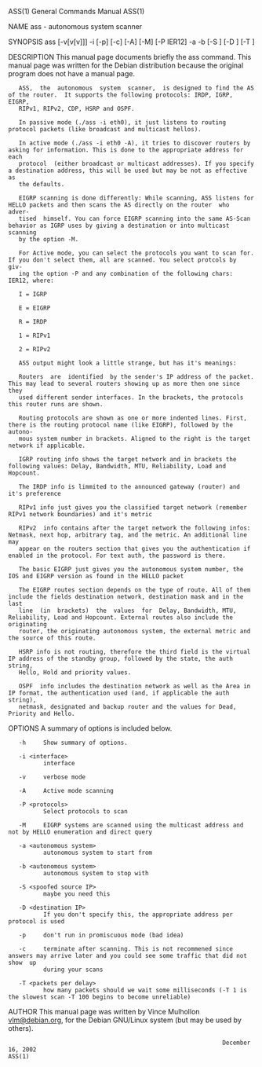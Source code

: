 ASS(1)                                                        General Commands Manual                                                       ASS(1)

NAME
       ass - autonomous system scanner

SYNOPSIS
       ass  [-v[v[v]]]  -i <interface> [-p] [-c] [-A] [-M] [-P IER12] -a <autonomous system start> -b <autonomous system stop> [-S <spoofed source
       IP>] [-D <destination ip>] [-T <packets per delay>]

DESCRIPTION
       This manual page documents briefly the ass command.  This manual page was written for the Debian distribution because the original  program
       does not have a manual page.

       ASS,  the  autonomous  system  scanner,  is designed to find the AS of the router.  It supports the following protocols: IRDP, IGRP, EIGRP,
       RIPv1, RIPv2, CDP, HSRP and OSPF.

       In passive mode (./ass -i eth0), it just listens to routing protocol packets (like broadcast and multicast hellos).

       In active mode (./ass -i eth0 -A), it tries to discover routers by asking for information. This is done to the appropriate address for each
       protocol  (either broadcast or multicast addresses). If you specify a destination address, this will be used but may be not as effective as
       the defaults.

       EIGRP scanning is done differently: While scanning, ASS listens for HELLO packets and then scans the AS directly on the router  who  adver‐
       tised  himself. You can force EIGRP scanning into the same AS-Scan behavior as IGRP uses by giving a destination or into multicast scanning
       by the option -M.

       For Active mode, you can select the protocols you want to scan for. If you don't select them, all are scanned. You select protcols by  giv‐
       ing the option -P and any combination of the following chars: IER12, where:

       I = IGRP

       E = EIGRP

       R = IRDP

       1 = RIPv1

       2 = RIPv2

       ASS output might look a little strange, but has it's meanings:

       Routers  are  identified  by the sender's IP address of the packet. This may lead to several routers showing up as more then one since they
       used different sender interfaces. In the brackets, the protocols this router runs are shown.

       Routing protocols are shown as one or more indented lines. First, there is the routing protocol name (like EIGRP), followed by the  autono‐
       mous system number in brackets. Aligned to the right is the target network if applicable.

       IGRP routing info shows the target network and in brackets the following values: Delay, Bandwidth, MTU, Reliability, Load and Hopcount.

       The IRDP info is limmited to the announced gateway (router) and it's preference

       RIPv1 info just gives you the classified target network (remember RIPv1 network boundaries) and it's metric

       RIPv2  info contains after the target network the following infos: Netmask, next hop, arbitrary tag, and the metric. An additional line may
       appear on the routers section that gives you the authentication if enabled in the protocol. For text auth, the password is there.

       The basic EIGRP just gives you the autonomous system number, the IOS and EIGRP version as found in the HELLO packet

       The EIGRP routes section depends on the type of route. All of them include the fields destination network, destination mask and in the last
       line  (in  brackets)  the  values  for  Delay, Bandwidth, MTU, Reliability, Load and Hopcount. External routes also include the originating
       router, the originating autonomous system, the external metric and the source of this route.

       HSRP info is not routing, therefore the third field is the virtual IP address of the standby group, followed by the state, the auth string,
       Hello, Hold and priority values.

       OSPF  info includes the destination network as well as the Area in IP format, the authentication used (and, if applicable the auth string),
       netmask, designated and backup router and the values for Dead, Priority and Hello.

OPTIONS
       A summary of options is included below.

       -h     Show summary of options.

       -i <interface>
              interface

       -v     verbose mode

       -A     Active mode scanning

       -P <protocols>
              Select protocols to scan

       -M     EIGRP systems are scanned using the multicast address and not by HELLO enumeration and direct query

       -a <autonomous system>
              autonomous system to start from

       -b <autonomous system>
              autonomous system to stop with

       -S <spoofed source IP>
              maybe you need this

       -D <destination IP>
              If you don't specify this, the appropriate address per protocol is used

       -p     don't run in promiscuous mode (bad idea)

       -c     terminate after scanning. This is not recommened since answers may arrive later and you could see some traffic that did not show  up
              during your scans

       -T <packets per delay>
              how many packets should we wait some milliseconds (-T 1 is the slowest scan -T 100 begins to become unreliable)

AUTHOR
       This manual page was written by Vince Mulhollon <vlm@debian.org>, for the Debian GNU/Linux system (but may be used by others).

                                                                 December 16, 2002                                                          ASS(1)
